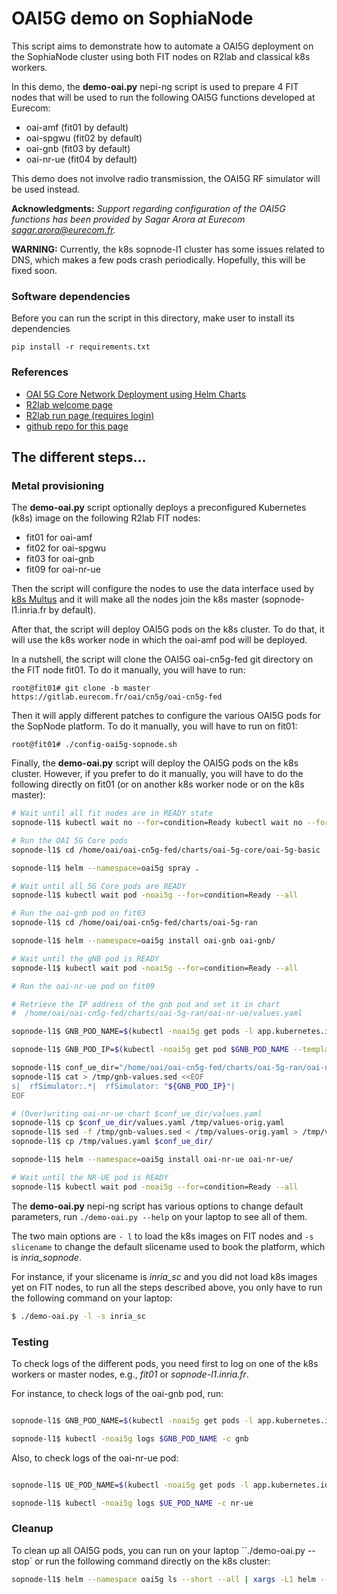 

# OAI5G demo on SophiaNode

This script aims to demonstrate how to automate a OAI5G deployment on the SophiaNode cluster
using both FIT nodes on R2lab and classical k8s workers.

In this demo, the **demo-oai.py** nepi-ng script is used to prepare 4 FIT nodes that will be used to run the following OAI5G functions developed at Eurecom:

* oai-amf (fit01 by default)
* oai-spgwu (fit02 by default)
* oai-gnb (fit03 by default)
* oai-nr-ue (fit04 by default)

This demo does not involve radio transmission, the OAI5G RF simulator will be used instead.


**Acknowledgments:** _Support regarding configuration of the OAI5G functions has been provided by
Sagar Arora at Eurecom <sagar.arora@eurecom.fr>._

**WARNING:** Currently, the k8s sopnode-l1 cluster has some issues related to DNS, which makes a few pods crash periodically. Hopefully, this will be fixed soon.

### Software dependencies

Before you can run the script in this directory, make user to install its dependencies

    pip install -r requirements.txt

### References

* [OAI 5G Core Network Deployment using Helm Charts](https://gitlab.eurecom.fr/oai/cn5g/oai-cn5g-fed/-/blob/master/docs/DEPLOY_SA5G_HC.md)
* [R2lab welcome page](https://r2lab.inria.fr/)
* [R2lab run page (requires login)](https://r2lab.inria.fr/run.md)
* [github repo for this page](https://github.com/fit-r2lab/r2lab-demos)


## The different steps...

### Metal provisioning

The **demo-oai.py** script optionally deploys a preconfigured Kubernetes (k8s) image on the following R2lab FIT nodes: 

* fit01 for oai-amf 
* fit02 for oai-spgwu 
* fit03 for oai-gnb 
* fit09 for oai-nr-ue 

Then the script will configure the nodes to use the data interface used by [k8s Multus](https://github.com/k8snetworkplumbingwg/multus-cni) and it will make all the nodes join the k8s master (sopnode-l1.inria.fr by default).


After that, the script will deploy OAI5G pods on the k8s cluster. To do that, it will use the k8s worker node in which the oai-amf pod will be deployed. 

In a nutshell, the script will clone the OAI5G oai-cn5g-fed git directory on the FIT node fit01. To do it manually, you will have to run:

```
root@fit01# git clone -b master https://gitlab.eurecom.fr/oai/cn5g/oai-cn5g-fed
``` 
Then it will apply different patches to configure the various OAI5G pods for the SopNode platform. To do it manually, you will have to run on fit01:

```
root@fit01# ./config-oai5g-sopnode.sh
```

Finally, the **demo-oai.py** script will deploy the OAI5G pods on the k8s cluster. However, if you prefer to do it manually, you will have to do the following directly on fit01 (or on another k8s worker node or on the k8s master):


```bash
# Wait until all fit nodes are in READY state
sopnode-l1$ kubectl wait no --for=condition=Ready kubectl wait no --for=condition=Ready fit01 fit02 fit03 fit09

# Run the OAI 5G Core pods
sopnode-l1$ cd /home/oai/oai-cn5g-fed/charts/oai-5g-core/oai-5g-basic

sopnode-l1$ helm --namespace=oai5g spray .

# Wait until all 5G Core pods are READY
sopnode-l1$ kubectl wait pod -noai5g --for=condition=Ready --all

# Run the oai-gnb pod on fit03
sopnode-l1$ cd /home/oai/oai-cn5g-fed/charts/oai-5g-ran

sopnode-l1$ helm --namespace=oai5g install oai-gnb oai-gnb/

# Wait until the gNB pod is READY
sopnode-l1$ kubectl wait pod -noai5g --for=condition=Ready --all

# Run the oai-nr-ue pod on fit09

# Retrieve the IP address of the gnb pod and set it in chart 
#  /home/oai/oai-cn5g-fed/charts/oai-5g-ran/oai-nr-ue/values.yaml

sopnode-l1$ GNB_POD_NAME=$(kubectl -noai5g get pods -l app.kubernetes.io/name=oai-gnb -o jsonpath="{.items[0].metadata.name}")

sopnode-l1$ GNB_POD_IP=$(kubectl -noai5g get pod $GNB_POD_NAME --template '{{.status.podIP}}')

sopnode-l1$ conf_ue_dir="/home/oai/oai-cn5g-fed/charts/oai-5g-ran/oai-nr-ue"
sopnode-l1$ cat > /tmp/gnb-values.sed <<EOF
s|  rfSimulator:.*|  rfSimulator: "${GNB_POD_IP}"|
EOF

# (Over)writing oai-nr-ue chart $conf_ue_dir/values.yaml
sopnode-l1$ cp $conf_ue_dir/values.yaml /tmp/values-orig.yaml
sopnode-l1$ sed -f /tmp/gnb-values.sed < /tmp/values-orig.yaml > /tmp/values.yaml
sopnode-l1$ cp /tmp/values.yaml $conf_ue_dir/

sopnode-l1$ helm --namespace=oai5g install oai-nr-ue oai-nr-ue/

# Wait until the NR-UE pod is READY
sopnode-l1$ kubectl wait pod -noai5g --for=condition=Ready --all

```

The **demo-oai.py** nepi-ng script has various options to change default parameters, run ``./demo-oai.py --help`` on your laptop to see all of them.

The two main options are ``- l`` to load the k8s images on FIT nodes and ``-s slicename`` to change the default slicename used to book the platform, which is _inria\_sopnode_.

For instance, if your slicename is _inria\_sc_ and you did not load k8s images yet on FIT nodes, to run all the steps described above, you only have to run the following command on your laptop:

```bash
$ ./demo-oai.py -l -s inria_sc 
```


### Testing

To check logs of the different pods, you need first to log on one of the k8s workers or master nodes, e.g., *fit01* or *sopnode-l1.inria.fr*.

For instance, to check logs of the oai-gnb pod, run:

``` bash 

sopnode-l1$ GNB_POD_NAME=$(kubectl -noai5g get pods -l app.kubernetes.io/name=oai-gnb -o jsonpath="{.items[0].metadata.name}")

sopnode-l1$ kubectl -noai5g logs $GNB_POD_NAME -c gnb
```

Also, to check logs of the oai-nr-ue pod:

``` bash 

sopnode-l1$ UE_POD_NAME=$(kubectl -noai5g get pods -l app.kubernetes.io/name=oai-nr-ue -o jsonpath="{.items[0].metadata.name}")

sopnode-l1$ kubectl -noai5g logs $UE_POD_NAME -c nr-ue
```


### Cleanup

To clean up all OAI5G pods, you can run on your laptop ``./demo-oai.py --stop` or run the following command directly on the k8s cluster:

```bash 
sopnode-l1$ helm --namespace oai5g ls --short --all | xargs -L1 helm --namespace oai5g delete
```




